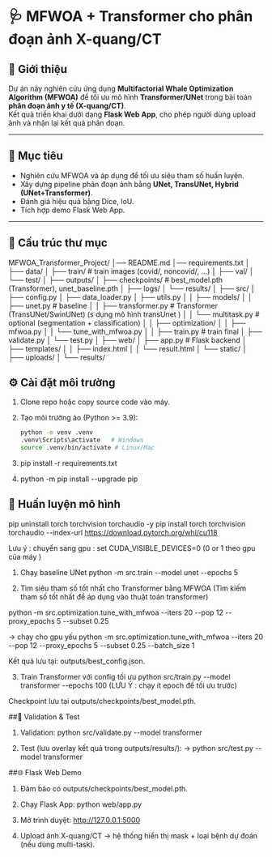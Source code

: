 # 🩺 MFWOA + Transformer cho phân đoạn ảnh X-quang/CT

## 📌 Giới thiệu
Dự án này nghiên cứu ứng dụng **Multifactorial Whale Optimization Algorithm (MFWOA)** để tối ưu mô hình **Transformer/UNet** trong bài toán **phân đoạn ảnh y tế (X-quang/CT)**.  
Kết quả triển khai dưới dạng **Flask Web App**, cho phép người dùng upload ảnh và nhận lại kết quả phân đoạn.

---

## 🎯 Mục tiêu
- Nghiên cứu MFWOA và áp dụng để tối ưu siêu tham số huấn luyện.  
- Xây dựng pipeline phân đoạn ảnh bằng **UNet, TransUNet, Hybrid (UNet+Transformer)**.  
- Đánh giá hiệu quả bằng Dice, IoU.  
- Tích hợp demo Flask Web App.  

---

## 📂 Cấu trúc thư mục

MFWOA_Transformer_Project/
│── README.md
│── requirements.txt
│
├── data/
│ ├── train/ # train images (covid/, noncovid/, …)
│ ├── val/
│ └── test/
│
├── outputs/
│ ├── checkpoints/ # best_model.pth (Transformer), unet_baseline.pth
│ ├── logs/
│ └── results/
│
├── src/
│ ├── config.py
│ ├── data_loader.py
│ ├── utils.py
│
│ ├── models/
│ │ ├── unet.py # baseline
│ │ ├── transformer.py # Transformer (TransUNet/SwinUNet) (s dụng mô hình transUnet )
│ │ └── multitask.py # optional (segmentation + classification)
│
│ ├── optimization/
│ │ ├── mfwoa.py
│ │ └── tune_with_mfwoa.py
│
│ ├── train.py # train final
│ ├── validate.py
│ └── test.py
│
├── web/
│ ├── app.py # Flask backend
│ ├── templates/
│ │ ├── index.html
│ │ └── result.html
│ └── static/
│ ├── uploads/
│ └── results/


## ⚙️ Cài đặt môi trường

1. Clone repo hoặc copy source code vào máy.  
2. Tạo môi trường ảo (Python >= 3.9):  
   ```bash
   python -m venv .venv
   .venv\Scripts\activate   # Windows
   source .venv/bin/activate # Linux/Mac

3. pip install -r requirements.txt

4. python -m pip install --upgrade pip



## 🚀 Huấn luyện mô hình

pip uninstall torch torchvision torchaudio -y
pip install torch torchvision torchaudio --index-url https://download.pytorch.org/whl/cu118

Lưu ý : chuyển sang gpu : set CUDA_VISIBLE_DEVICES=0 (0 or 1 theo gpu của máy )

1. Chạy baseline UNet
python -m src.train --model unet --epochs 5

2. Tìm siêu tham số tốt nhất cho Transformer bằng MFWOA (Tìm kiếm tham số tốt nhất để áp dụng vào thuật toán transformer)

python -m src.optimization.tune_with_mfwoa --iters 20 --pop 12 --proxy_epochs 5 --subset 0.25

-> chạy cho gpu yếu python -m src.optimization.tune_with_mfwoa --iters 20 --pop 12 --proxy_epochs 5 --subset 0.25 --batch_size 1


Kết quả lưu tại: outputs/best_config.json.

3. Train Transformer với config tối ưu
python src/train.py --model transformer --epochs 100 (LƯU Ý : chạy ít epoch để tối ưu trước)


Checkpoint lưu tại outputs/checkpoints/best_model.pth.

##🧪 Validation & Test

1. Validation: python src/validate.py --model transformer

2. Test (lưu overlay kết quả trong outputs/results/): 
-> python src/test.py --model transformer

##🌐 Flask Web Demo

1. Đảm bảo có outputs/checkpoints/best_model.pth.

2. Chạy Flask App:
      python web/app.py

3. Mở trình duyệt: http://127.0.0.1:5000

4. Upload ảnh X-quang/CT → hệ thống hiển thị mask + loại bệnh dự đoán (nếu dùng multi-task).